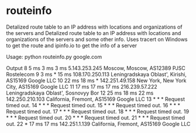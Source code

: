 # routeinfo
Detalized route table to an IP address with locations and organizations of the servers and 
Detalized route table to an IP address with locations and organizations of the servers and  some other info. Uses tracert on Windows to get the route and ipinfo.io to get the info of a server

Usage:
python routeinfo.py google.com

Output
  8     5 ms     3 ms     3 ms  5.143.253.245   Moscow, Moscow, AS12389 PJSC Rostelecom
  9     3 ms     *       15 ms  108.170.250.113         Leningradskaya Oblast', Kirishi, AS15169 Google LLC
 10    22 ms    18 ms     *     142.251.49.158  New York, New York City, AS15169 Google LLC
 11    17 ms    17 ms    17 ms  216.239.57.222  Leningradskaya Oblast', Sosnovyy Bor
 12    25 ms    18 ms    22 ms  142.250.210.103         California, Fremont, AS15169 Google LLC
 13     *        *        *     Request timed out.
 14     *        *        *     Request timed out.
 15     *        *        *     Request timed out.
 16     *        *        *     Request timed out.
 17     *        *        *     Request timed out.
 18     *        *        *     Request timed out.
 19     *        *        *     Request timed out.
 20     *        *        *     Request timed out.
 21     *        *        *     Request timed out.
 22     *       17 ms    17 ms  142.251.1.139   California, Fremont, AS15169 Google LLC
